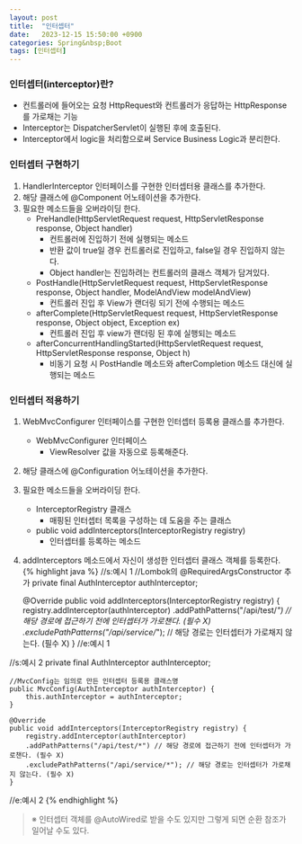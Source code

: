 ```yaml
---
layout: post
title:  "인터셉터"
date:   2023-12-15 15:50:00 +0900
categories: Spring&nbsp;Boot
tags: [인터셉터]
---
```


### 인터셉터(interceptor)란?

- 컨트롤러에 들어오는 요청 HttpRequest와 컨트롤러가 응답하는 HttpResponse를 가로채는 기능
- Interceptor는 DispatcherServlet이 실행된 후에 호출된다.
- Interceptor에서 logic을 처리함으로써 Service Business Logic과 분리한다.

### 인터셉터 구현하기

1. HandlerInterceptor 인터페이스를 구현한 인터셉터용 클래스를 추가한다.
2. 해당 클래스에 @Component 어노테이션을 추가한다.
3. 필요한 메소드들을 오버라이딩 한다.
    - PreHandle(HttpServletRequest request, HttpServletResponse response, Object handler)
        - 컨트롤러에 진입하기 전에 실행되는 메소드
        - 반환 값이 true일 경우 컨트롤러로 진입하고, false일 경우 진입하지 않는다.
        - Object handler는 진입하려는 컨트롤러의 클래스 객체가 담겨있다.
    - PostHandle(HttpServletRequest request, HttpServletResponse response, Object handler, ModelAndView modelAndView)
        - 컨트롤러 진입 후 View가 랜더링 되기 전에 수행되는 메소드
    - afterComplete(HttpServletRequest request, HttpServletResponse response, Object object, Exception ex)
        - 컨트롤러 진입 후 view가 랜더링 된 후에 실행되는 메소드
    - afterConcurrentHandlingStarted(HttpServletRequest request, HttpServletResponse response, Object h)
        - 비동기 요청 시 PostHandle 메소드와 afterCompletion 메소드 대신에 실행되는 메소드

### 인터셉터 적용하기

1. WebMvcConfigurer 인터페이스를 구현한 인터셉터 등록용 클래스를 추가한다.  
    - WebMvcConfigurer 인터페이스
        - ViewResolver 값을 자동으로 등록해준다.
2. 해당 클래스에 @Configuration 어노테이션을 추가한다.
3. 필요한 메소드들을 오버라이딩 한다.  
    - InterceptorRegistry 클래스
        - 매핑된 인터셉터 목록을 구성하는 데 도움을 주는 클래스
    - public void addInterceptors(InterceptorRegistry registry)
        - 인터셉터를 등록하는 메소드
4. addInterceptors 메소드에서 자신이 생성한 인터셉터 클래스 객체를 등록한다.
{% highlight java %}
//s:예시 1
    //Lombok의 @RequiredArgsConstructor 추가
    private final AuthInterceptor authInterceptor;

    @Override
    public void addInterceptors(InterceptorRegistry registry) {
        registry.addInterceptor(authInterceptor)
        .addPathPatterns("/api/test/*") // 해당 경로에 접근하기 전에 인터셉터가 가로챈다. (필수 X)
        .excludePathPatterns("/api/service/*"); // 해당 경로는 인터셉터가 가로채지 않는다. (필수 X)
    }
//e:예시 1

//s:예시 2
    private final AuthInterceptor authInterceptor;

    //MvcConfig는 임의로 만든 인터셉터 등록용 클래스명
    public MvcConfig(AuthInterceptor authInterceptor) {
        this.authInterceptor = authInterceptor;
    }

    @Override
    public void addInterceptors(InterceptorRegistry registry) {
        registry.addInterceptor(authInterceptor)
        .addPathPatterns("/api/test/*") // 해당 경로에 접근하기 전에 인터셉터가 가로챈다. (필수 X)
        .excludePathPatterns("/api/service/*"); // 해당 경로는 인터셉터가 가로채지 않는다. (필수 X)
    }
//e:예시 2
{% endhighlight %}

>※ 인터셉터 객체를 @AutoWired로 받을 수도 있지만 그렇게 되면 순환 참조가 일어날 수도 있다.